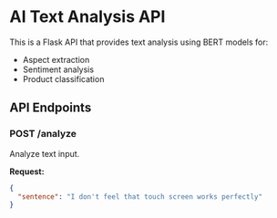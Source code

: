 # AI Text Analysis API

This is a Flask API that provides text analysis using BERT models for:
- Aspect extraction
- Sentiment analysis
- Product classification

## API Endpoints

### POST /analyze
Analyze text input.

**Request:**
```json
{
  "sentence": "I don't feel that touch screen works perfectly"
}